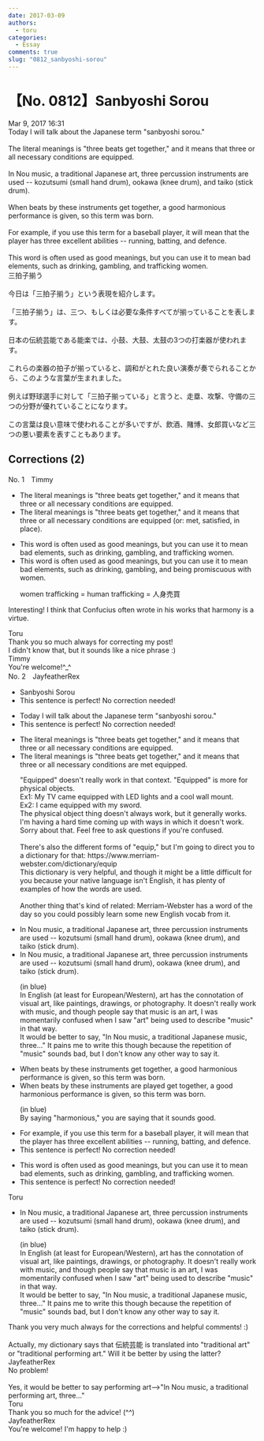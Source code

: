 ```yaml
---
date: 2017-03-09
authors:
  - toru
categories:
  - Essay
comments: true
slug: "0812_sanbyoshi-sorou"
---
```


# 【No. 0812】Sanbyoshi Sorou
<div class="date">Mar 9, 2017 16:31</div>
<div id="post"><div id="body_show_ori">
Today I will talk about the Japanese term "sanbyoshi sorou."<br/><br/>The literal meanings is "three beats get together," and it means that three or all necessary conditions are equipped.<br/><br/>In Nou music, a traditional Japanese art, three percussion instruments are used -- kozutsumi (small hand drum), ookawa (knee drum), and taiko (stick drum).<br/><br/>When beats by these instruments get together, a good harmonious performance is given, so this term was born.<br/><br/>For example, if you use this term for a baseball player, it will mean that the player has three excellent abilities -- running, batting, and defence.<br/><br/>This word is often used as good meanings, but you can use it to mean bad elements, such as drinking, gambling, and trafficking women.
</div></div>

<!-- more -->

<div id="post_ja"><div id="body_show_mo">
三拍子揃う<br/><br/>今日は「三拍子揃う」という表現を紹介します。<br/><br/>「三拍子揃う」は、三つ、もしくは必要な条件すべてが揃っていることを表します。<br/><br/>日本の伝統芸能である能楽では、小鼓、大鼓、太鼓の3つの打楽器が使われます。<br/><br/>これらの楽器の拍子が揃っていると、調和がとれた良い演奏が奏でられることから、このような言葉が生まれました。<br/><br/>例えば野球選手に対して「三拍子揃っている」と言うと、走塁、攻撃、守備の三つの分野が優れていることになります。<br/><br/>この言葉は良い意味で使われることが多いですが、飲酒、賭博、女郎買いなど三つの悪い要素を表すこともあります。
</div></div>

## Corrections (2)
<div id="block"><div class="first_name"> No. 1　<span class="just_name">Timmy</span></div><div id="block2">
<ul class="correction_field">
<li class="incorrect">The literal meanings is "three beats get together," and it means that three or all necessary conditions are equipped.</li>
<li class="corrected correct">
The literal meanings is "three beats get together," and it means that three or all necessary conditions are equipped (or: <span class="f_blue">met</span>, <span class="f_blue">satisfied</span>, <span class="f_blue">in place</span>).
</li>
</ul>
<ul class="correction_field">
<li class="incorrect">This word is often used as good meanings, but you can use it to mean bad elements, such as drinking, gambling, and trafficking women.</li>
<li class="corrected correct">
This word is often used as good meanings, but you can use it to mean bad elements, such as drinking, gambling, and <span class="f_blue">being promiscuous with</span> women.
<p class="correction_comment">women trafficking = human trafficking = 人身売買</p>
</li>
</ul>
<p class="comment_small">
 Interesting! I think that Confucius often wrote in his works that harmony is a virtue.
</p>

</div><div class="name"><span class="just_name">Toru</span><br>
Thank you so much always for correcting my post!<br/>I didn't know that, but it sounds like a nice phrase :)
</div>
<div class="name"><span class="just_name">Timmy</span><br>
You're welcome!^_^
</div>
</div>
<div id="block"><div class="first_name"> No. 2　<span class="just_name">JayfeatherRex</span></div><div id="block2">
<ul class="correction_field">
<li class="incorrect">Sanbyoshi Sorou</li>
<li class="corrected perfect">This sentence is perfect! No correction needed!</li>
</ul>
<ul class="correction_field">
<li class="incorrect">Today I will talk about the Japanese term "sanbyoshi sorou."</li>
<li class="corrected perfect">This sentence is perfect! No correction needed!</li>
</ul>
<ul class="correction_field">
<li class="incorrect">The literal meanings is "three beats get together," and it means that three or all necessary conditions are equipped.</li>
<li class="corrected correct">
The literal meanings is "three beats get together," and it means that three or all necessary conditions are <span class="f_red">met </span><span class="sline">equipped</span>.
<p class="correction_comment">"Equipped" doesn't really work in that context.  "Equipped" is more for physical objects.<br/>Ex1: My TV came equipped with LED lights and a cool wall mount.<br/>Ex2: I came equipped with my sword.<br/>The physical object thing doesn't always work, but it generally works.<br/>I'm having a hard time coming up with ways in which it doesn't work.  Sorry about that.  Feel free to ask questions if you're confused.<br/><br/>There's also the different forms of "equip," but I'm going to direct you to a dictionary for that: https://www.merriam-webster.com/dictionary/equip<br/>This dictionary is very helpful, and though it might be a little difficult for you because your native language isn't English, it has plenty of examples of how the words are used.<br/><br/>Another thing that's kind of related: Merriam-Webster has a word of the day so you could possibly learn some new English vocab from it.</p>
</li>
</ul>
<ul class="correction_field">
<li class="incorrect">In Nou music, a traditional Japanese art, three percussion instruments are used -- kozutsumi (small hand drum), ookawa (knee drum), and taiko (stick drum).</li>
<li class="corrected correct">
In Nou music, a traditional Japanese <span class="f_blue">art</span>, three percussion instruments are used -- kozutsumi (small hand drum), ookawa (knee drum), and taiko (stick drum).
<p class="correction_comment">(in blue)<br/>In English (at least for European/Western), art has the connotation of visual art, like paintings, drawings, or photography.  It doesn't really work with music, and though people say that music is an art, I was momentarily confused when I saw "art" being used to describe "music" in that way.  <br/>It would be better to say, "In Nou music, a traditional Japanese music, three..."  It pains me to write this though because the repetition of "music" sounds bad, but I don't know any other way to say it.</p>
</li>
</ul>
<ul class="correction_field">
<li class="incorrect">When beats by these instruments get together, a good harmonious performance is given, so this term was born.</li>
<li class="corrected correct">
When beats by these instruments <span class="f_red">are played </span><span class="sline">get together</span>, a <span class="sline"><span class="f_blue">good </span></span>harmonious performance is given, so this term was born.
<p class="correction_comment">(in blue)<br/>By saying "harmonious," you are saying that it sounds good.</p>
</li>
</ul>
<ul class="correction_field">
<li class="incorrect">For example, if you use this term for a baseball player, it will mean that the player has three excellent abilities -- running, batting, and defence.</li>
<li class="corrected perfect">This sentence is perfect! No correction needed!</li>
</ul>
<ul class="correction_field">
<li class="incorrect">This word is often used as good meanings, but you can use it to mean bad elements, such as drinking, gambling, and trafficking women.</li>
<li class="corrected perfect">This sentence is perfect! No correction needed!</li>
</ul>
</div><div class="name"><span class="just_name">Toru</span><br><div class="quote_field"><ul class="correction_field">
<li class="corrected correct">
In Nou music, a traditional Japanese <span class="f_blue">art</span>, three percussion instruments are used -- kozutsumi (small hand drum), ookawa (knee drum), and taiko (stick drum).
<p class="correction_comment">
(in blue)<br/>In English (at least for European/Western), art has the connotation of visual art, like paintings, drawings, or photography.  It doesn't really work with music, and though people say that music is an art, I was momentarily confused when I saw "art" being used to describe "music" in that way.  <br/>It would be better to say, "In Nou music, a traditional Japanese music, three..."  It pains me to write this though because the repetition of "music" sounds bad, but I don't know any other way to say it.
</p>
</li>
</ul></div>
Thank you very much always for the corrections and helpful comments! :)<br/><br/>Actually, my dictionary says that 伝統芸能 is translated into "traditional art" or "traditional performing art." Will it be better by using the latter?
</div>
<div class="name"><span class="just_name">JayfeatherRex</span><br>
No problem!<br/><br/>Yes, it would be better to say performing art--&gt;"In Nou music, a traditional performing art, three..."
</div>
<div class="name"><span class="just_name">Toru</span><br>
Thank you so much for the advice! (^^)
</div>
<div class="name"><span class="just_name">JayfeatherRex</span><br>
You're welcome!  I'm happy to help :)
</div>
</div>
